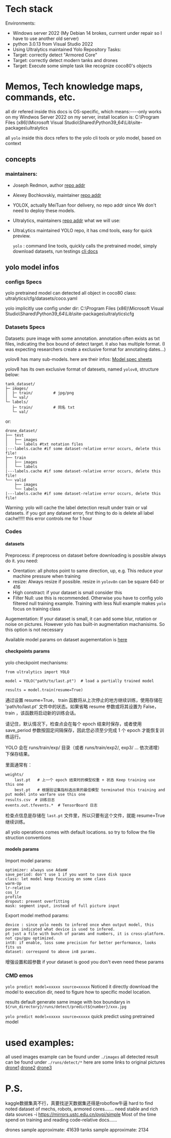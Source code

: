# Tech stack 

Environments:
- Windows server 2022 
(My Debian 14 brokes, currrent under repair so I have to use another old server)
- python 3.0.13 from Visual Studio 2022
- Using Ultralytics maintained Yolo Repository
Tasks:
- Target: correctly detect "Armored Core"
- Target: correctly detect modern tanks and drones
- Target: Execute some simple task like recognize coco80's objects


# Memos, Tech knowledge maps, commands, etc.
 all dir refered inside this docs is OS-specific, which means:----only works on my Windwos Server 2022
on my server, install location is: C:\Program Files (x86)\Microsoft Visual Studio\Shared\Python39_64\Lib\site-packages\ultralytics

 all `yolo` inside this docs refers to the yolo cli tools or yolo model, based on context
## concepts

### maintainers: 
- Joseph Redmon, author [repo addr](https://github.com/pjreddie/darknet)
- Alexey Bochkovskiy, maintainer [repo addr](https://github.com/AlexeyAB/darknet)
- YOLOX, actually MeiTuan foor delivery, no repo addr since We don't need to deploy these models.
- Ultralytics, maintainers [repo addr](https://github.com/ultralytics/ultralytics?tab=readme-ov-file)
what we will use: 
- UltraLytics maintained YOLO repo, it has cmd tools, easy for quick preview.

   `yolo` : command line tools, quickly calls the pretrained model, simply download datasets, run testings
   [cli docs](https://docs.ultralytics.com/usage/cli/)

## yolo model infos

### configs Specs
yolo pretrained model can detected all object in coco80 class: ultralytics/cfg/datasets/coco.yaml

yolo implicitly use config under dir: C:\Program Files (x86)\Microsoft Visual Studio\Shared\Python39_64\Lib\site-packages\ultralytics\cfg

### Datasets Specs
Datasets: pure image with some annotation. annotation often exists as txt files, indicating the box bound of detect target. it also has multiple format.
(I was expecting researchers create a exclusive format for annotating dates...)

yolov8 has many sub-models. here are their infos: [Model spec sheets](https://docs.ultralytics.com/zh/models/yolov8/#performance-metrics:~:text=%E6%80%A7%E8%83%BD%E6%8C%87%E6%A0%87-,%E6%80%A7%E8%83%BD,-%E6%A3%80%E6%B5%8B%20(COCO))

yolov8 has its own exclusive format of datesets, named `yolov8`, structure below:
```
tank_dataset/
├─ images/
│  ├─ train/         # jpg/png
│  └─ val/
└─ labels/
   ├─ train/         # 同名 txt
   └─ val/
```

or: 
```
drone_dataset/
├── test
│   ├── images
│   └── labels #txt notation files
|---labels.cache #if some dataset-relative error occurs, delete this file!
├── train
│   ├── images
│   └── labels
|---labels.cache #if some dataset-relative error occurs, delete this file!
└── valid
    ├── images
    └── labels
|---labels.cache #if some dataset-relative error occurs, delete this file!
```

Warning: yolo will cache the label detection result under train or val datasets. if you got any dataset error, first thing to do is delete all label cache!!!!! this error controls me for 1 hour

### Codes

#### datasets 
Preprocess: if preprocess on dataset before downloading is possible always do it. you need:
- Orentation: all photos point to same direction, up, e.g. This reduce your machine pressure when training
- resize: Always resize if possible. resize in `yolov8n` can be square 640 or 416
- High constract: if your dataset is small consider this
- Filter Null: use this is recommended. Otherwise you have to config yolo filtered null training example. Training with less Null example makes `yolo` focus on training class

Augementation: If your dataset is small, it can add some blur, rotation or noise on pictures. However yolo has built-in augmentation machanisims. So this option is not necessary

Available model params on dataset augementation is [here](https://docs.ultralytics.com/zh/modes/train/#train-settings:~:text=%E8%B0%83%E6%95%B4%E6%89%B9%E9%87%8F%E5%A4%A7%E5%B0%8F%E3%80%82-,%E5%A2%9E%E5%BC%BA%E8%AE%BE%E7%BD%AE%E5%92%8C%E8%B6%85%E5%8F%82%E6%95%B0,-%E6%95%B0%E6%8D%AE%E5%A2%9E%E5%BC%BA%E6%8A%80%E6%9C%AF)


#### checkpoints params

yolo checkpoint mechanisms:
```
from ultralytics import YOLO

model = YOLO("path/to/last.pt")  # load a partially trained model

results = model.train(resume=True)
```
通过设置 resume=True， train 函数将从上次停止的地方继续训练，使用存储在 'path\/to\/last.pt' 文件中的状态。如果省略 resume 参数或将其设置为 False， train ，该函数将启动新的训练会话。

请记住，默认情况下，检查点会在每个 epoch 结束时保存，或者使用 save_period 参数按固定间隔保存，因此您必须至少完成 1 个 epoch 才能恢复训练运行。

YOLO 会在 runs/train/exp/ 目录（或者 runs/train/exp2/, exp3/ … 依次递增）下保存结果。

里面通常有：

```
weights/
    last.pt   # 上一个 epoch 结束时的模型权重 + 状态 Keep training use this one
    best.pt   # 根据验证集指标选出来的最佳模型 terminated this training and put model into warfare use this one
results.csv  # 训练日志
events.out.tfevents.*  # TensorBoard 日志

```

检查点信息是存储在 `last.pt` 文件里，所以只要有这个文件，就能 resume=True 继续训练。

all yolo operations comes with default locations. so try to follow the file struction conventions

#### models params
Import model params:
```
optimizer: always use AdamW
save_period: don't use 1 if you want to save disk space
class: let model keep focusing on some class
warm-Up
lr-relative
cos_lr
profile
dropout: prevent overfitting
mask: segment input, instead of full picture input
```

Export model method params:
```
device : since yolo needs to infered once when output model, this params indicated what device is used to infered.
pt just a file with bunch of params and numbers, it is cross-platform. not cpu/gpu optimized.
int8: if enable, loss some precision for better performance, looks fits us
dataset: correspond to above in8 params. 
```

增强设置和超参数
if your dataset is good you don't even need these params



### CMD emos

`yolo predict model=xxxxx source=xxxxx`
Noticed it directly download the model to execution dir, need to figure how to specific model location.

results default generate same image with box boundarys in `${run_directory}/runs/detect/predict${number}/xxx.jpg`


`yolo predict model=xxxxx source=xxxxx` quick predict using pretrained model



# used examples:
all used images example can be found under `./images`
all detected result can be found under `./runs/detect/*`
here are some links to original pictures
[drone1](https://cdn.defenseone.com/media/img/cd/2024/10/11/8273054/860x394.jpg)
[drone2](https://cdn.thewirecutter.com/wp-content/media/2023/11/dronesforphotovideo-2048px-DSC4837-3x2-1.jpg?auto=webp&quality=75&crop=3:2&width=1024)
[drone3](https://www.zuken.com/us/wp-content/uploads/sites/12/2023/03/dji-dji-agriculture-agras.png)


# P.S.
kaggle数据集真不行，真要找逆天数据集还得是roboflow牛逼
hard to find noted dataset of mechs, robots, armored cores.......
need stable and rich data sources
-i https://mirrors.ustc.edu.cn/pypi/simple
Most of the time spend on training and reading code-relative docs......

drones sample approximate: 41639
tanks sample approximate: 2134

